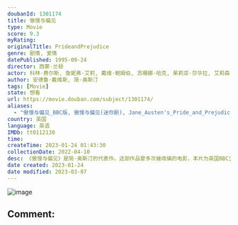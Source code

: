 ```yaml
---
doubanId: 1301174
title: 傲慢与偏见
type: Movie
score: 9.3
myRating: 
originalTitle: PrideandPrejudice
genre: 剧情, 爱情
datePublished: 1995-09-24
director: 西蒙·兰顿
actor: 科林·费尔斯, 詹妮弗·艾莉, 戴维·鲍姆伯, 苏珊娜·哈克, 茱莉亚·莎华拉, 艾莉森·斯戴曼, 本杰明·惠特罗, undefined, 露西·布莱尔斯, 波丽·麦伯利, 乔安娜·大卫, 蒂姆·怀尔顿, 露西·斯科特, 艾德里安·鲁基斯, 安娜·钱斯勒, 露茜·罗宾森, 芭芭拉·雷吉, 鲁珀特·范西塔特, 大卫·巴克·琼斯, 艾米莉娅·福克斯, 露茜·戴维斯, 安东尼·凯尔夫, 罗杰·巴克莱, undefined, undefined, 玛琳·西达威, undefined, undefined, 哈莉特·伊斯特科特, undefined, undefined, undefined, 克里斯托弗·斯坦斯, undefined, 山姆·比兹利
author: 安德鲁·戴维斯, 简·奥斯汀
tags: [Movie]
state: 想看
url: https://movie.douban.com/subject/1301174/
aliases:
  - "傲慢与偏见_BBC版, 傲慢与偏见(迷你剧), Jane_Austen's_Pride_and_Prejudice"
country: 英国
language: 英语
IMDb: tt0112130
time: 
createTime: 2023-01-24 01:43:30
collectionDate: 2022-04-10
desc: 《傲慢与偏见》是简·奥斯汀的代表作。这部作品曾多次被改编的电影，本片为英国BBC公司1995年出品。18世纪英国乡间班纳特家有五个女儿，班纳特太太整天焦躁不已，最大的心愿就是将女儿们一个个嫁出去。一...
date created: 2023-01-24
date modified: 2023-03-07
---
```


![image](p2184360268.jpg)

Comment:
---

